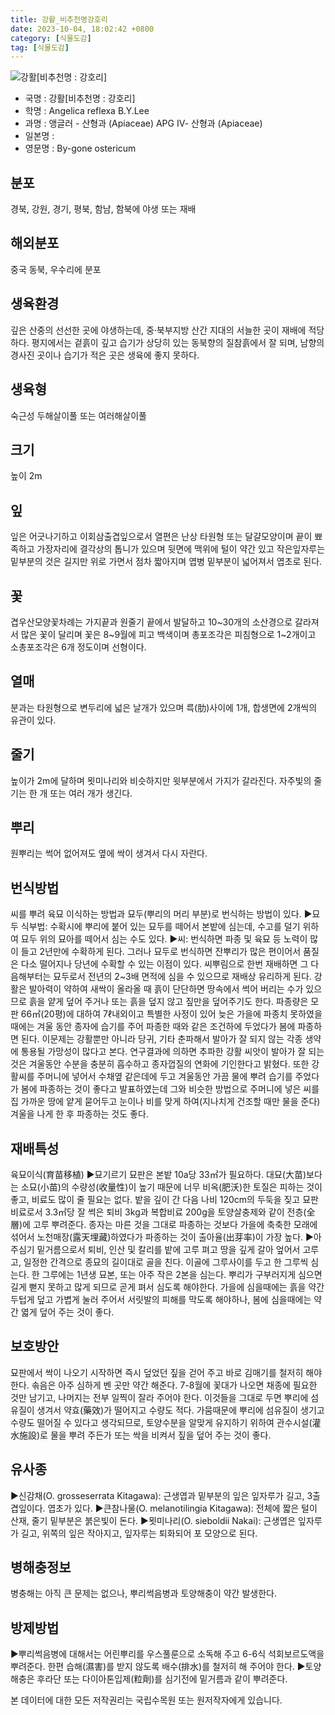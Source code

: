 ```yaml
---
title: 강활_비추천명강호리
date: 2023-10-04, 18:02:42 +0800
category: [식물도감]
tag: [식물도감]
---
```




![강활[비추천명 : 강호리]](http://www.nature.go.kr/fileUpload/plants/basic/Umbelliferae/Ostericum/19689/1_th2.JPG)
- 국명 : 강활[비추천명 : 강호리]
- 학명 : Angelica reflexa B.Y.Lee
- 과명 : 앵글러 - 산형과 (Apiaceae) APG Ⅳ- 산형과 (Apiaceae)
- 일본명 : 
- 영문명 : By-gone ostericum


## 분포
경북, 강원, 경기, 평북, 함남, 함북에 야생 또는 재배
## 해외분포
중국 동북, 우수리에 분포
## 생육환경
깊은 산중의 선선한 곳에 야생하는데, 중·북부지방 산간 지대의 서늘한 곳이 재배에 적당하다. 평지에서는 겉흙이 깊고 습기가 상당히 있는 동북향의 질참흙에서 잘 되며, 남향의 경사진 곳이나 습기가 적은 곳은 생육에 좋지 못하다.
## 생육형
숙근성 두해살이풀 또는 여러해살이풀
## 크기
높이 2m
## 잎
잎은 어긋나기하고 이회삼출겹잎으로서 열편은 난상 타원형 또는 달걀모양이며 끝이 뾰족하고 가장자리에 결각상의 톱니가 있으며 뒷면에 맥위에 털이 약간 있고 작은잎자루는 밑부분의 것은 길지만 위로 가면서 점차 짧아지며 엽병 밑부분이 넓어져서 엽초로 된다.
## 꽃
겹우산모양꽃차례는 가지끝과 원줄기 끝에서 발달하고 10~30개의 소산경으로 갈라져서 많은 꽃이 달리며 꽃은 8~9월에 피고 백색이며 총포조각은 피침형으로 1~2개이고 소총포조각은 6개 정도이며 선형이다.
## 열매
분과는 타원형으로 변두리에 넓은 날개가 있으며 륵(肋)사이에 1개, 합생면에 2개씩의 유관이 있다.
## 줄기
높이가 2m에 달하며 묏미나리와 비슷하지만 윗부분에서 가지가 갈라진다. 자주빛의 줄기는 한 개 또는 여러 개가 생긴다.
## 뿌리
원뿌리는 썩어 없어져도 옆에 싹이 생겨서 다시 자란다.
## 번식방법
씨를 뿌려 육묘 이식하는 방법과 묘두(뿌리의 머리 부분)로 번식하는 방법이 있다.▶묘두 식부법: 수확시에 뿌리에 붙어 있는 묘두를 떼어서 본밭에 심는데, 수고를 덜기 위하여 묘두 위의 묘아를 떼어서 심는 수도 있다.▶씨: 번식하면 파종 및 육묘 등 노력이 많이 들고 2년만에 수확하게 된다. 그러나 묘두로 번식하면 잔뿌리가 많은 편이어서 품질은 다소 떨어지나 당년에 수확할 수 있는 이점이 있다. 씨뿌림으로 한번 재배하면 그 다음해부터는 묘두로서 전년의 2~3배 면적에 심을 수 있으므로 재배상 유리하게 된다. 강활은 발아력이 약하여 새싹이 올라올 때 흙이 단단하면 땅속에서 썩어 버리는 수가 있으므로 흙을 얕게 덮어 주거나 또는 흙을 덮지 않고 짚만을 덮어주기도 한다. 파종량은 모판 66㎡(20평)에 대하여 7ℓ내외이고 특별한 사정이 있어 늦은 가을에 파종치 못하였을 때에는 겨울 동안 종자에 습기를 주어 파종한 때와 같은 조건하에 두었다가 봄에 파종하면 된다. 이문제는 강활뿐만 아니라 당귀, 기타 춘파해서 발아가 잘 되지 않는 각종 생약에 통용될 가망성이 많다고 본다. 연구결과에 의하면 추파한 강활 씨앗이 발아가 잘 되는 것은 겨울동안 수분을 충분히 흡수하고 종자껍질의 연화에 기인한다고 밝혔다. 또한 강활씨를 주머니에 넣어서 수채옆 같은데에 두고 겨울동안 가끔 물에 뿌려 습기를 주었다가 봄에 파종하는 것이 좋다고 발표하였는데 그와 비슷한 방법으로 주머니에 넣은 씨를 집 가까운 땅에 얕게 묻어두고 눈이나 비를 맞게 하여(지나치게 건조할 때만 물을 준다) 겨울을 나게 한 후 파종하는 것도 좋다.
## 재배특성
육묘이식(育苗移植)▶묘기르기 묘판은 본밭 10a당 33㎡가 필요하다. 대묘(大苗)보다는 소묘(小苗)의 수량성(收量性)이 높기 때문에 너무 비옥(肥沃)한 토질은 피하는 것이 좋고, 비료도 많이 줄 필요는 없다. 밭을 깊이 간 다음 나비 120cm의 두둑을 짖고 묘판비료로서 3.3㎡당 잘 썩은 퇴비 3kg과 복합비료 200g을 토양살충제와 같이 전층(全層)에 고루 뿌려준다. 종자는 마른 것을 그대로 파종하는 것보다 가을에 축축한 모래에 섞어서 노천매장(露天埋藏)하였다가 파종하는 것이 출아율(出芽率)이 가장 높다. ▶아주심기 밑거름으로서 퇴비, 인산 및 칼리를 밭에 고루 펴고 땅을 깊게 갈아 엎어서 고루고, 일정한 간격으로 종묘의 길이대로 골을 친다. 이골에 그루사이를 두고 한 그루씩 심는다. 한 그루에는 1년생 묘본, 또는 아주 작은 2본을 심는다. 뿌리가 구부러지게 심으면 길게 뻗지 못하고 많게 되므로 곧게 펴서 심도록 해야한다. 가을에 심을때에는 흙을 약간 두텁게 덮고 가볍게 눌러 주어서 서릿발의 피해를 막도록 해야하나, 봄에 심을때에는 약간 엷게 덮어 주는 것이 좋다.
## 보호방안
묘판에서 싹이 나오기 시작하면 즉시 덮었던 짚을 걷어 주고 바로 김매기를 철저히 해야한다. 솎음은 아주 심하게 벤 곳만 약간 해준다.  7-8월에 꽃대가 나오면 채종에 필요한 것만 남기고, 나머지는 전부 일찍이 잘라 주어야 한다. 이것들을 그대로 두면 뿌리에 섬유질이 생겨서 약효(藥效)가 떨어지고 수량도 적다. 가뭄때문에 뿌리에 섬유질이 생기고 수량도 떨어질 수 있다고 생각되므로, 토양수분을 알맞게 유지하기 위하여 관수시설(灌水施設)로 물을 뿌려 주든가 또는 싹을 비켜서 짚을 덮어 주는 것이 좋다.
## 유사종
▶신감채(O. grosseserrata Kitagawa): 근생엽과 밑부분의 잎은 잎자루가 길고, 3출겹잎이다. 엽초가 있다. ▶큰참나물(O. melanotilingia Kitagawa): 전체에 짧은 털이 산재, 줄기 밑부분은 붉은빛이 돈다.▶묏미나리(O. sieboldii Nakai): 근생엽은 잎자루가 길고, 위쪽의 잎은 작아지고, 잎자루는 퇴화되어 포 모양으로 된다.
## 병해충정보
병충해는 아직 큰 문제는 없으나, 뿌리썩음병과 토양해충이 약간 발생한다.
## 방제방법
▶뿌리썩음병에 대해서는 어린뿌리를 우스풀룬으로 소독해 주고 6-6식 석회보르도액을 뿌려준다. 한편 습해(濕害)를 받지 않도록 배수(排水)를 철저히 해 주어야 한다. ▶토양해충은 후라단 또는 다이아톤입제(粒劑)를 심기전에 밑거름과 같이 뿌려준다.






본 데이터에 대한 모든 저작권리는 국립수목원 또는 원저작자에게 있습니다.
